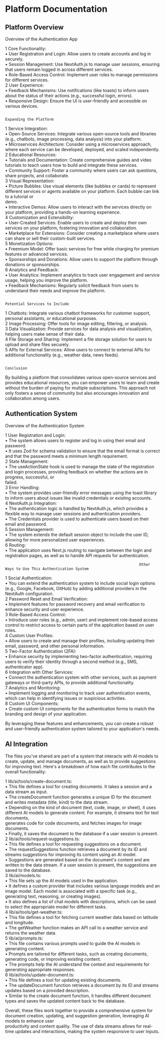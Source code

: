 # Platform Documentation

## Platform Overview

 Overview of the Authentication App                                                                       

 1 Core Functionality:                                                                                                                                                          
    • User Registration and Login: Allow users to create accounts and log in securely.                                                                                          
    • Session Management: Use NextAuth.js to manage user sessions, ensuring that users remain logged in across different services.                                              
    • Role-Based Access Control: Implement user roles to manage permissions for different services.                                                                             
 2 User Experience:                                                                                                                                                             
    • Feedback Mechanisms: Use notifications (like toasts) to inform users about the status of their actions (e.g., successful login, errors).                                  
    • Responsive Design: Ensure the UI is user-friendly and accessible on various devices.                                                                                      

                                                                             Expanding the Platform                                                                             

 1 Service Integration:                                                                                                                                                         
    • Open-Source Services: Integrate various open-source tools and libraries (e.g., chatbots, image processing, data analysis) into your platform.                             
    • Microservices Architecture: Consider using a microservices approach, where each service can be developed, deployed, and scaled independently.                             
 2 Educational Resources:                                                                                                                                                       
    • Tutorials and Documentation: Create comprehensive guides and video tutorials to teach users how to build and integrate these services.                                    
    • Community Support: Foster a community where users can ask questions, share projects, and collaborate.                                                                     
 3 Visual Representation:                                                                                                                                                       
    • Picture Bubbles: Use visual elements (like bubbles or cards) to represent different services or agents available on your platform. Each bubble can link to a tutorial or  
      demo.                                                                                                                                                                     
    • Interactive Demos: Allow users to interact with the services directly on your platform, providing a hands-on learning experience.                                         
 4 Customization and Extensibility:                                                                                                                                             
    • User-Created Services: Enable users to create and deploy their own services on your platform, fostering innovation and collaboration.                                     
    • Marketplace for Extensions: Consider creating a marketplace where users can share or sell their custom-built services.                                                    
 5 Monetization Options:                                                                                                                                                        
    • Freemium Model: Offer basic services for free while charging for premium features or advanced services.                                                                   
    • Sponsorships and Donations: Allow users to support the platform through donations or sponsorships.                                                                        
 6 Analytics and Feedback:                                                                                                                                                      
    • User Analytics: Implement analytics to track user engagement and service usage, helping you improve the platform.                                                         
    • Feedback Mechanisms: Regularly solicit feedback from users to understand their needs and improve the platform.                                                            

                                                                         Potential Services to Include                                                                          

 1 Chatbots: Integrate various chatbot frameworks for customer support, personal assistants, or educational purposes.                                                           
 2 Image Processing: Offer tools for image editing, filtering, or analysis.                                                                                                     
 3 Data Visualization: Provide services for data analysis and visualization, helping users make sense of their data.                                                            
 4 File Storage and Sharing: Implement a file storage solution for users to upload and share files securely.                                                                    
 5 APIs for External Services: Allow users to connect to external APIs for additional functionality (e.g., weather data, news feeds).                                           

                                                                                   Conclusion                                                                                   

By building a platform that consolidates various open-source services and provides educational resources, you can empower users to learn and create without the burden of paying
for multiple subscriptions. This approach not only fosters a sense of community but also encourages innovation and collaboration among users. 

## Authentication System 

Overview of the Authentication System                                                                      

1 User Registration and Login:                                                                                                                                                 
   • The system allows users to register and log in using their email and password.                                                                                            
   • It uses Zod for schema validation to ensure that the email format is correct and that the password meets a minimum length requirement.                                    
2 State Management:                                                                                                                                                            
   • The useActionState hook is used to manage the state of the registration and login processes, providing feedback on whether the actions are in progress, successful, or    
     failed.                                                                                                                                                                   
3 Error Handling:                                                                                                                                                              
   • The system provides user-friendly error messages using the toast library to inform users about issues like invalid credentials or existing accounts.                      
4 NextAuth.js Integration:                                                                                                                                                     
   • The authentication logic is handled by NextAuth.js, which provides a flexible way to manage user sessions and authentication providers.                                   
   • The Credentials provider is used to authenticate users based on their email and password.                                                                                 
5 Session Management:                                                                                                                                                          
   • The system extends the default session object to include the user ID, allowing for more personalized user experiences.                                                    
6 Routing:                                                                                                                                                                     
   • The application uses Next.js routing to navigate between the login and registration pages, as well as to handle API requests for authentication.                          

                                                                 Other Ways to Use This Authentication System                                                                  

1 Social Authentication:                                                                                                                                                       
   • You can extend the authentication system to include social login options (e.g., Google, Facebook, GitHub) by adding additional providers in the NextAuth configuration.   
2 Password Reset and Email Verification:                                                                                                                                       
   • Implement features for password recovery and email verification to enhance security and user experience.                                                                  
3 Role-Based Access Control:                                                                                                                                                   
   • Introduce user roles (e.g., admin, user) and implement role-based access control to restrict access to certain parts of the application based on user roles.              
4 Custom User Profiles:                                                                                                                                                        
   • Allow users to create and manage their profiles, including updating their email, password, and other personal information.                                                
5 Two-Factor Authentication (2FA):                                                                                                                                             
   • Enhance security by implementing two-factor authentication, requiring users to verify their identity through a second method (e.g., SMS, authenticator app).              
6 Integration with Other Services:                                                                                                                                             
   • Connect the authentication system with other services, such as payment gateways or third-party APIs, to provide additional functionality.                                 
7 Analytics and Monitoring:                                                                                                                                                    
   • Implement logging and monitoring to track user authentication events, which can help in identifying issues or suspicious activities.                                      
8 Custom UI Components:                                                                                                                                                        
   • Create custom UI components for the authentication forms to match the branding and design of your application.                                                            

By leveraging these features and enhancements, you can create a robust and user-friendly authentication system tailored to your application's needs.  

## AI Integration

The files you've shared are part of a system that interacts with AI models to create, update, and manage documents, as well as to provide suggestions for improving text. Here's
a breakdown of how each file contributes to the overall functionality:                                                                                                          

 1 lib/ai/tools/create-document.ts:                                                                                                                                             
    • This file defines a tool for creating documents. It takes a session and a data stream as input.                                                                           
    • The createDocument function generates a unique ID for the document and writes metadata (title, kind) to the data stream.                                                  
    • Depending on the kind of document (text, code, image, or sheet), it uses different AI models to generate content. For example, it streams text for text documents,        
      generates code for code documents, and fetches images for image documents.                                                                                                
    • Finally, it saves the document to the database if a user session is present.                                                                                              
 2 lib/ai/tools/request-suggestions.ts:                                                                                                                                         
    • This file defines a tool for requesting suggestions on a document.                                                                                                        
    • The requestSuggestions function retrieves a document by its ID and streams suggestions for improving its content using an AI model.                                       
    • Suggestions are generated based on the document's content and are written to the data stream. If a user session is present, the suggestions are saved to the database.    
 3 lib/ai/models.ts:                                                                                                                                                            
    • This file sets up the AI models used in the application.                                                                                                                  
    • It defines a custom provider that includes various language models and an image model. Each model is associated with a specific task (e.g., generating text, reasoning, or
      creating images).                                                                                                                                                         
    • It also defines a list of chat models with descriptions, which can be used to select the appropriate model for different tasks.                                           
 4 lib/ai/tools/get-weather.ts:                                                                                                                                                 
    • This file defines a tool for fetching current weather data based on latitude and longitude.                                                                               
    • The getWeather function makes an API call to a weather service and returns the weather data.                                                                              
 5 lib/ai/prompts.ts:                                                                                                                                                           
    • This file contains various prompts used to guide the AI models in generating content.                                                                                     
    • Prompts are tailored for different tasks, such as creating documents, generating code, or improving existing content.                                                     
    • The prompts help the AI understand the context and requirements for generating appropriate responses.                                                                     
 6 lib/ai/tools/update-document.ts:                                                                                                                                             
    • This file defines a tool for updating existing documents.                                                                                                                 
    • The updateDocument function retrieves a document by its ID and streams updates based on a provided description.                                                           
    • Similar to the create document function, it handles different document types and saves the updated content back to the database.                                          

Overall, these files work together to provide a comprehensive system for document creation, updating, and suggestion generation, leveraging AI models to enhance user           
productivity and content quality. The use of data streams allows for real-time updates and interactions, making the system responsive to user inputs.  
